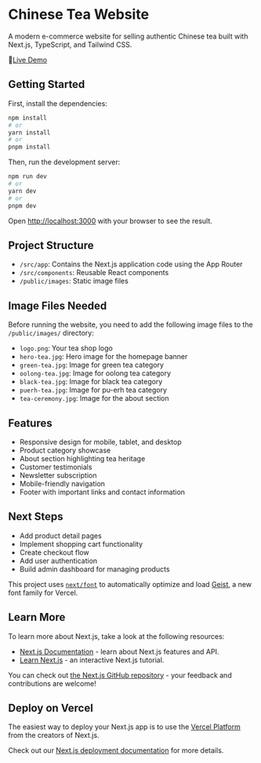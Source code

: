 # Chinese Tea Website

A modern e-commerce website for selling authentic Chinese tea built with Next.js, TypeScript, and Tailwind CSS.

🔗[Live Demo](https://tea-website-zeta.vercel.app/)

## Getting Started

First, install the dependencies:

```bash
npm install
# or
yarn install
# or
pnpm install
```

Then, run the development server:

```bash
npm run dev
# or
yarn dev
# or
pnpm dev
```

Open [http://localhost:3000](http://localhost:3000) with your browser to see the result.

## Project Structure

- `/src/app`: Contains the Next.js application code using the App Router
- `/src/components`: Reusable React components
- `/public/images`: Static image files

## Image Files Needed

Before running the website, you need to add the following image files to the `/public/images/` directory:

- `logo.png`: Your tea shop logo
- `hero-tea.jpg`: Hero image for the homepage banner
- `green-tea.jpg`: Image for green tea category
- `oolong-tea.jpg`: Image for oolong tea category
- `black-tea.jpg`: Image for black tea category
- `puerh-tea.jpg`: Image for pu-erh tea category
- `tea-ceremony.jpg`: Image for the about section

## Features

- Responsive design for mobile, tablet, and desktop
- Product category showcase
- About section highlighting tea heritage
- Customer testimonials
- Newsletter subscription
- Mobile-friendly navigation
- Footer with important links and contact information

## Next Steps

- Add product detail pages
- Implement shopping cart functionality
- Create checkout flow
- Add user authentication
- Build admin dashboard for managing products

This project uses [`next/font`](https://nextjs.org/docs/app/building-your-application/optimizing/fonts) to automatically optimize and load [Geist](https://vercel.com/font), a new font family for Vercel.

## Learn More

To learn more about Next.js, take a look at the following resources:

- [Next.js Documentation](https://nextjs.org/docs) - learn about Next.js features and API.
- [Learn Next.js](https://nextjs.org/learn) - an interactive Next.js tutorial.

You can check out [the Next.js GitHub repository](https://github.com/vercel/next.js) - your feedback and contributions are welcome!

## Deploy on Vercel

The easiest way to deploy your Next.js app is to use the [Vercel Platform](https://vercel.com/new?utm_medium=default-template&filter=next.js&utm_source=create-next-app&utm_campaign=create-next-app-readme) from the creators of Next.js.

Check out our [Next.js deployment documentation](https://nextjs.org/docs/app/building-your-application/deploying) for more details.

